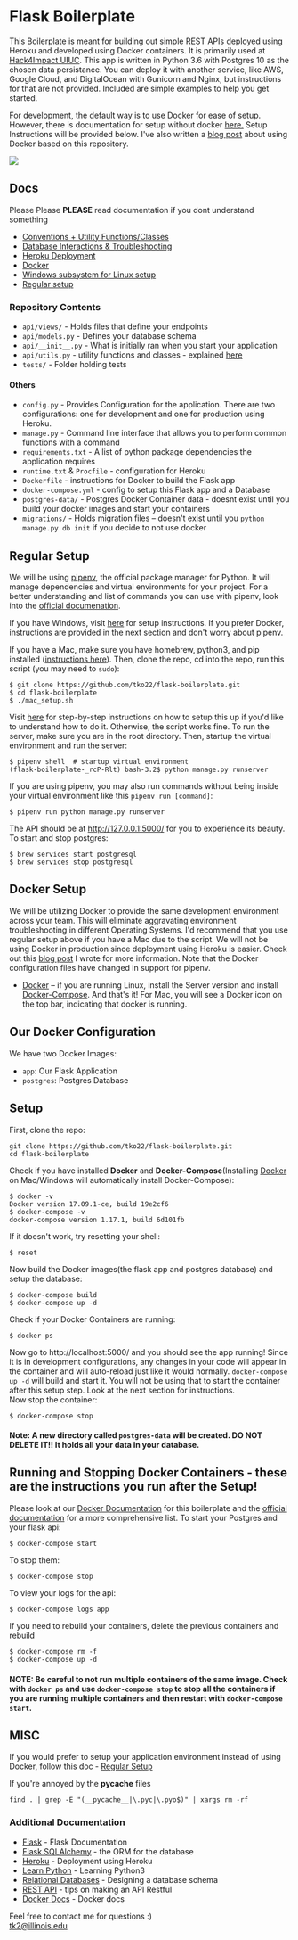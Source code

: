 # Flask Boilerplate 
This Boilerplate is meant for building out simple REST APIs deployed using Heroku and developed using Docker containers. It is primarily used at [Hack4Impact UIUC](https://github.com/hack4impact-uiuc). This app is written in Python 3.6 with Postgres 10 as the chosen data persistance. You can deploy it with another service, like AWS, Google Cloud, and DigitalOcean with Gunicorn and Nginx, but instructions for that are not provided. Included are simple examples to help you get started. 

For development, the default way is to use Docker for ease of setup. However, there is documentation for setup without docker <a href='./docs/regular-setup.md'>here.</a> Setup Instructions will be provided below. I've also written a <a href="https://medium.freecodecamp.org/docker-development-workflow-a-guide-with-flask-and-postgres-db1a1843044a">blog post</a> about using Docker based on this repository.<br> 

![](../master/docs/flask.gif)

## Docs
Please Please **PLEASE** read documentation if you dont understand something
- <a href='./docs/conventions.md'>Conventions + Utility Functions/Classes</a>
- <a href='./docs/databases.md'>Database Interactions & Troubleshooting</a>
- <a href='./docs/heroku.md'>Heroku Deployment</a>
- <a href='./docs/docker.md'>Docker</a>
- <a href='./docs/WSL-setup.md'>Windows subsystem for Linux setup</a>
- <a href='./docs/regular-setup.md'>Regular setup</a>

### Repository Contents
* ```api/views/``` - Holds files that define your endpoints
* ```api/models.py``` - Defines your database schema
* ```api/__init__.py``` - What is initially ran when you start your application
* ```api/utils.py``` - utility functions and classes - explained [here](./docs/conventions.md)
* ```tests/``` - Folder holding tests
#### Others
* ```config.py``` - Provides Configuration for the application. There are two configurations: one for development and one for production using Heroku. 
* ```manage.py``` - Command line interface that allows you to perform common functions with a command
* ```requirements.txt``` - A list of python package dependencies the application requires
* ```runtime.txt``` & ```Procfile``` - configuration for Heroku
* ```Dockerfile``` - instructions for Docker to build the Flask app
* ```docker-compose.yml``` - config to setup this Flask app and a Database
* ```postgres-data/``` - Postgres Docker Container data - doesnt exist until you build your docker images and start your containers
* ```migrations/``` - Holds migration files – doesn't exist until you ```python manage.py db init``` if you decide to not use docker
## Regular Setup
We will be using [pipenv](http://pipenv.org/), the official package manager for Python. It will manage dependencies and virtual environments for your project. For a better understanding and list of commands you can use with pipenv, look into the [official documenation](http://pipenv.org/).

If you have Windows, visit [here](./docs/WSL-setup.md) for setup instructions. If you prefer Docker, instructions are provided in the next section and don't worry about pipenv. 

If you have a Mac, make sure you have homebrew, python3, and pip installed ([instructions here](https://github.com/hack4impact-uiuc/wiki/wiki/Mac-Setup)). Then, clone the repo, cd into the repo, run this script (you may need to `sudo`):
```
$ git clone https://github.com/tko22/flask-boilerplate.git
$ cd flask-boilerplate
$ ./mac_setup.sh
```
Visit [here](./docs/regular-setup.md) for step-by-step instructions on how to setup this up if you'd like to understand how to do it. Otherwise, the script works fine. To run the server, make sure you are in the root directory. Then, startup the virtual environment and run the server:
```
$ pipenv shell  # startup virtual environment
(flask-boilerplate-_rcP-Rlt) bash-3.2$ python manage.py runserver
```
If you are using pipenv, you may also run commands without being inside your virtual environment like this `pipenv run [command]`:
```
$ pipenv run python manage.py runserver
```
The API should be at http://127.0.0.1:5000/ for you to experience its beauty. To start and stop postgres:
```
$ brew services start postgresql
$ brew services stop postgresql
```
## Docker Setup
We will be utilizing Docker to provide the same development environment across your team. This will eliminate aggravating environment troubleshooting in different Operating Systems. I'd recommend that you use regular setup above if you have a Mac due to the script. We will not be using Docker in production since deployment using Heroku is easier. Check out this <a href="https://medium.freecodecamp.org/docker-development-workflow-a-guide-with-flask-and-postgres-db1a1843044a">blog post</a> I wrote for more information. Note that the Docker configuration files have changed in support for pipenv.
- [Docker](https://docs.docker.com/engine/installation/#time-based-release-schedule) – if you are running Linux, install the Server version and install [Docker-Compose](https://docs.docker.com/compose/install/#install-compose).
And that's it! For Mac, you will see a Docker icon on the top bar, indicating that docker is running.
## Our Docker Configuration
We have two Docker Images: 
* ```app```: Our Flask Application
* ```postgres```: Postgres Database<br>

## Setup
First, clone the repo:
```
git clone https://github.com/tko22/flask-boilerplate.git
cd flask-boilerplate
```
Check if you have installed **Docker** and **Docker-Compose**(Installing [Docker](https://docs.docker.com/engine/installation/#time-based-release-schedule) on Mac/Windows will automatically install Docker-Compose):
```
$ docker -v
Docker version 17.09.1-ce, build 19e2cf6
$ docker-compose -v
docker-compose version 1.17.1, build 6d101fb
```
If it doesn't work, try resetting your shell:
```
$ reset
```
Now build the Docker images(the flask app and postgres database) and setup the database:
```
$ docker-compose build
$ docker-compose up -d
```
Check if your Docker Containers are running:
```
$ docker ps
```
Now go to http://localhost:5000/ and you should see the app running! Since it is in development configurations, any changes in your code will appear in the container and will auto-reload just like it would normally. ```docker-compose up -d``` will build and start it. You will not be using that to start the container after this setup step. Look at the next section for instructions. <br> 
Now stop the container:
``` 
$ docker-compose stop
```
#### Note: A new directory called ```postgres-data``` will be created. **DO NOT DELETE IT!!** It holds all your data in your database.
## Running and Stopping Docker Containers - these are the instructions you run after the Setup!
Please look at our [Docker Documentation](./docs/docker.md) for this boilerplate and the [official documentation](https://docs.docker.com/) for a more comprehensive list. 
To start your Postgres and your flask api:
```
$ docker-compose start
```
To stop them:
``` 
$ docker-compose stop
```
To view your logs for the api:
```
$ docker-compose logs app
```
If you need to rebuild your containers, delete the previous containers and rebuild
```
$ docker-compose rm -f
$ docker-compose up -d
```
#### NOTE: Be careful to not run multiple containers of the same image. Check with ```docker ps``` and use ```docker-compose stop``` to stop all the containers if you are running multiple containers and then restart with ```docker-compose start```. 
## MISC
If you would prefer to setup your application environment instead of using Docker, follow this doc - <a href='./docs/regular-setup.md'>Regular Setup</a>

If you're annoyed by the __pycache__ files 
```
find . | grep -E "(__pycache__|\.pyc|\.pyo$)" | xargs rm -rf
```
### Additional Documentation
* [Flask](http://flask.pocoo.org/) - Flask Documentation 
* [Flask SQLAlchemy](http://flask-sqlalchemy.pocoo.org/2.3/) - the ORM for the database
* [Heroku](https://devcenter.heroku.com/articles/getting-started-with-python#introduction) - Deployment using Heroku
* [Learn Python](https://www.learnpython.org/) - Learning Python3
* [Relational Databases](https://www.ntu.edu.sg/home/ehchua/programming/sql/Relational_Database_Design.html) - Designing a database schema
* [REST API](http://www.restapitutorial.com/lessons/restquicktips.html) - tips on making an API Restful
* [Docker Docs](https://docs.docker.com/get-started/) - Docker docs

Feel free to contact me for questions :) <br>
tk2@illinois.edu
